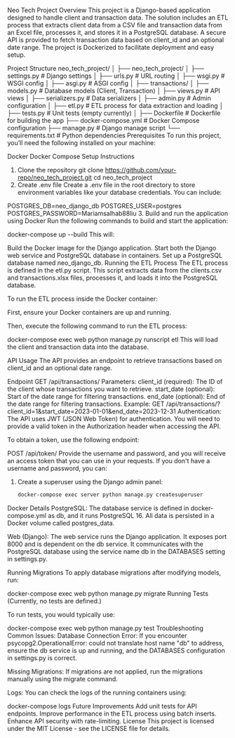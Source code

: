 Neo Tech Project
Overview
This project is a Django-based application designed to handle client and transaction data. The solution includes an ETL process that extracts client data from a CSV file and transaction data from an Excel file, processes it, and stores it in a PostgreSQL database. A secure API is provided to fetch transaction data based on client_id and an optional date range. The project is Dockerized to facilitate deployment and easy setup.

Project Structure
neo_tech_project/
│
├── neo_tech_project/
│   ├── settings.py           # Django settings
│   ├── urls.py               # URL routing
│   ├── wsgi.py               # WSGI config
│   ├── asgi.py               # ASGI config
│
├── transactions/
│   ├── models.py             # Database models (Client, Transaction)
│   ├── views.py              # API views
│   ├── serializers.py        # Data serializers
│   ├── admin.py              # Admin configuration
│   ├── etl.py                # ETL process for data extraction and loading
│   ├── tests.py              # Unit tests (empty currently)
│
├── Dockerfile                # Dockerfile for building the app
├── docker-compose.yml        # Docker Compose configuration
├── manage.py                 # Django manage script
└── requirements.txt          # Python dependencies
Prerequisites
To run this project, you’ll need the following installed on your machine:

Docker
Docker Compose
Setup Instructions
1. Clone the repository
git clone https://github.com/your-repo/neo_tech_project.git
cd neo_tech_project
2. Create .env file
Create a .env file in the root directory to store environment variables like your database credentials. You can include:


POSTGRES_DB=neo_django_db
POSTGRES_USER=postgres
POSTGRES_PASSWORD=Mariamsalhab88liu
3. Build and run the application using Docker
Run the following commands to build and start the application:


docker-compose up --build
This will:

Build the Docker image for the Django application.
Start both the Django web service and PostgreSQL database in containers.
Set up a PostgreSQL database named neo_django_db.
Running the ETL Process
The ETL process is defined in the etl.py script. This script extracts data from the clients.csv and transactions.xlsx files, processes it, and loads it into the PostgreSQL database.

To run the ETL process inside the Docker container:

First, ensure your Docker containers are up and running.

Then, execute the following command to run the ETL process:

docker-compose exec web python manage.py runscript etl
This will load the client and transaction data into the database.

API Usage
The API provides an endpoint to retrieve transactions based on client_id and an optional date range.

Endpoint
GET /api/transactions/
Parameters:
client_id (required): The ID of the client whose transactions you want to retrieve.
start_date (optional): Start of the date range for filtering transactions.
end_date (optional): End of the date range for filtering transactions.
Example:
GET /api/transactions/?client_id=1&start_date=2023-01-01&end_date=2023-12-31
Authentication:
The API uses JWT (JSON Web Token) for authentication. You will need to provide a valid token in the Authorization header when accessing the API.

To obtain a token, use the following endpoint:

POST /api/token/
Provide the username and password, and you will receive an access token that you can use in your requests.
If you don't have a username and password, you can:

1. Create a superuser using the Django admin panel:
   ```bash
   docker-compose exec server python manage.py createsuperuser

Docker Details
PostgreSQL: The database service is defined in docker-compose.yml as db, and it runs PostgreSQL 16. All data is persisted in a Docker volume called postgres_data.

Web (Django): The web service runs the Django application. It exposes port 8000 and is dependent on the db service. It communicates with the PostgreSQL database using the service name db in the DATABASES setting in settings.py.

Running Migrations
To apply database migrations after modifying models, run:

docker-compose exec web python manage.py migrate
Running Tests
(Currently, no tests are defined.)

To run tests, you would typically use:

docker-compose exec web python manage.py test
Troubleshooting
Common Issues:
Database Connection Error: If you encounter psycopg2.OperationalError: could not translate host name "db" to address, ensure the db service is up and running, and the DATABASES configuration in settings.py is correct.

Missing Migrations: If migrations are not applied, run the migrations manually using the migrate command.

Logs:
You can check the logs of the running containers using:


docker-compose logs
Future Improvements
Add unit tests for API endpoints.
Improve performance in the ETL process using batch inserts.
Enhance API security with rate-limiting.
License
This project is licensed under the MIT License - see the LICENSE file for details.